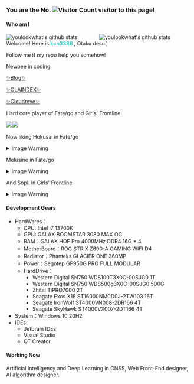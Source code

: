 ### You are the No. ![Visitor Count](https://profile-counter.glitch.me/kcn3388/count.svg) visitor to this page!

####  Who am I

<img align="right" alt="youlookwhat's github stats" width="50%" src="https://github-readme-stats.vercel.app/api?username=kcn3388&show_icons=true&theme=tokyonight&hide_border=true">
<img align="right" alt="youlookwhat's github stats" width="50%" src="https://github-readme-stats.vercel.app/api/top-langs/?username=kcn3388&theme=tokyonight&layout=compact&hide_border=true">

Welcome! Here is <b style="color: #42d2ca"> **kcn3388** </b>, Otaku desu(

Follow me if my repo help you somehow!

Newbee in coding.

[✨Blog✨](https://kcn3388.club)

[✨OLAINDEX✨](https://olaindex.kcn3388.club)

[✨Cloudreve✨](https://cloudreve.kcn3388.club)

Hard core player of Fate/go and Girls' Frontline

<img width="50px" src="https://user-images.githubusercontent.com/25716090/125243258-6e110580-e320-11eb-9d16-946f5f5a988e.png"><img width="50px" src="https://user-images.githubusercontent.com/25716090/125243290-779a6d80-e320-11eb-9df2-2a30e29476c5.png">

Now liking Hokusai in Fate/go

<details>
  <summary>Image Warning</summary>
  
  ![](./北斋.jpg)
  
</details>

Melusine in Fate/go

<details>
  <summary>Image Warning</summary>
  
  ![](https://mysql.kcn3388.com/hexo-theme-obsidian/src/img/Melusine1.jpeg)
  ![](https://mysql.kcn3388.com/hexo-theme-obsidian/src/img/Melusine2.jpeg) ![](https://mysql.kcn3388.com/hexo-theme-obsidian/src/img/Melusine3.jpeg)

  
</details>

And SopII in Girls' Frontline

<details>
  <summary>Image Warning</summary>
  
  ![](./sop.jpg)
  
  ![](./sopjr.jpg)
  
</details>

#### Development Gears

+ HardWares：
  + CPU: Intel i7 13700K
  + GPU: GALAX BOOMSTAR 3080 MAX OC
  + RAM：GALAX HOF Pro 4000MHz DDR4 16G * 4
  + MotherBoard：ROG STRIX Z690-A GAMING WIFI D4
  + Radiator：Phanteks GLACIER ONE 360MP
  + Power：Segotep GP950G PRO FULL MODULAR
  + HardDrive：
    + Western Digital SN750 WDS100T3X0C-00SJG0 1T
    + Western Digital SN750 WDS500g3X0C-00SJG0 500G
    + Zhitai TiPRO7000 2T
    + Seagate Exos X18 ST16000NM0D0J-2TW103 16T
    + Seagate IronWolf ST4000VN008-2DR166 4T
    + Seagate SkyHawk ST4000VX007-2DT166 4T
+ System：Windows 10 20H2
+ IDEs: 
  + Jetbrain IDEs
  + Visual Studio
  + QT Creator

#### Working Now
Artificial Intelligency and Deep Learning in GNSS, Web Front-End designer, AI algorithm designer.

<!--
**kcn3388/kcn3388** is a ✨ _special_ ✨ repository because its `README.md` (this file) appears on your GitHub profile.

Here are some ideas to get you started:

- 🔭 I’m currently working on ...
- 🌱 I’m currently learning ...
- 👯 I’m looking to collaborate on ...
- 🤔 I’m looking for help with ...
- 💬 Ask me about ...
- 📫 How to reach me: ...
- 😄 Pronouns: ...
- ⚡ Fun fact: ...
-->
